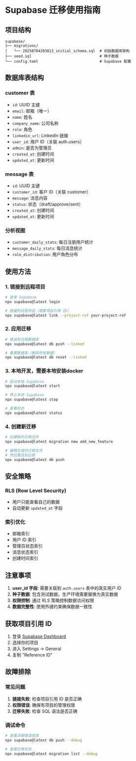 # Supabase 迁移使用指南

## 项目结构

```
supabase/
├── migrations/
│   └── 20250704203813_initial_schema.sql  # 初始数据库架构
├── seed.sql                               # 种子数据
└── config.toml                            # Supabase 配置
```

## 数据库表结构

### customer 表
- `id`: UUID 主键
- `email`: 邮箱（唯一）
- `name`: 姓名
- `company_name`: 公司名称
- `role`: 角色
- `linkedin_url`: LinkedIn 链接
- `user_id`: 用户 ID（关联 auth.users）
- `admin`: 是否为管理员
- `created_at`: 创建时间
- `updated_at`: 更新时间

### message 表
- `id`: UUID 主键
- `customer_id`: 客户 ID（关联 customer）
- `message`: 消息内容
- `status`: 状态（draft/approve/sent）
- `created_at`: 创建时间
- `updated_at`: 更新时间

### 分析视图
- `customer_daily_stats`: 每日注册用户统计
- `message_daily_stats`: 每日消息统计
- `role_distribution`: 用户角色分布

## 使用方法

### 1. 链接到远程项目

```bash
# 登录 Supabase
npx supabase@latest login

# 链接到远程项目（需要项目引用 ID）
npx supabase@latest link --project-ref your-project-ref
```

### 2. 应用迁移

```bash
# 推送到远程数据库
npx supabase@latest db push --linked

# 重置数据库（删除所有数据）
npx supabase@latest db reset --linked
```

### 3. 本地开发，需要本地安装docker

```bash
# 启动本地 Supabase
npx supabase@latest start

# 停止本地 Supabase
npx supabase@latest stop

# 查看状态
npx supabase@latest status
```

### 4. 创建新迁移

```bash
# 创建新的迁移文件
npx supabase@latest migration new add_new_feature

# 编辑生成的迁移文件
# 然后推送到远程
npx supabase@latest db push
```

## 安全策略

### RLS (Row Level Security)
- 用户只能查看自己的数据
- 自动更新 `updated_at` 字段

### 索引优化
- 邮箱索引
- 用户 ID 索引
- 管理员状态索引
- 消息状态索引
- 创建时间索引

## 注意事项

1. **user_id 字段**: 需要关联到 `auth.users` 表中的真实用户 ID
2. **种子数据**: 包含测试数据，生产环境需要替换为真实数据
3. **权限控制**: 通过 RLS 策略控制数据访问权限
4. **数据完整性**: 使用外键约束确保数据一致性

## 获取项目引用 ID

1. 登录 [Supabase Dashboard](https://supabase.com/dashboard)
2. 选择你的项目
3. 进入 Settings → General
4. 复制 "Reference ID"

## 故障排除

### 常见问题

1. **链接失败**: 检查项目引用 ID 是否正确
2. **权限错误**: 确保有项目的管理权限
3. **迁移失败**: 检查 SQL 语法是否正确

### 调试命令

```bash
# 查看详细错误信息
npx supabase@latest db push --debug

# 查看迁移状态
npx supabase@latest migration list --debug
``` 